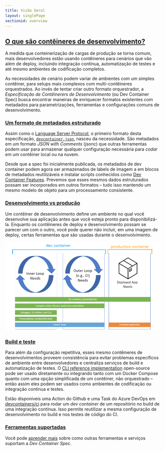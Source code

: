 ```yaml
---
title: Visão Geral
layout: singlePage
sectionid: overview
---
```


## <a href="#overview" name="overview" class="anchor"> O que são contêineres de desenvolvimento? </a>
A medida que conteinerização de cargas de produção se torna comum, mais desenvolvedores estão usando contêineres para cenários que vão além de deploy, incluindo integração contínua, automatização de testes e até mesmo ambientes de codificação completos.

As necessidades de cenário podem variar de ambientes com um simples contêiner, para setups mais complexos com multi-contêineres orquestrados. Ao invés de tentar criar outro formato orquestrador, a *Especificação de Contêinerers de Desenvolvimento* (ou Dev Container Spec) busca encontrar maneiras de enriquecer formatos existentes com metadados para parametrizações, ferramentas e configurações comuns de desenvolvimento.

### <a href="#metadata-format" name="metadata-format" class="anchor"> Um formato de metadados estruturado </a>

Assim como o [Language Server Protocol](https://microsoft.github.io/language-server-protocol/), o primeiro formato desta especificação, [`devcontainer.json`](implementors/json_reference), nasceu da necessidade. São metadados em um formato *JSON with Comments* (jsonc) que outras ferramentas podem usar para armazenar qualquer configuração necessária para *codar* em um contêiner local ou na nuvem. 

Desde que a spec foi inicialmente publicada, os metadados de dev container podem agora ser armazenados de labels de imagem a em blocos de metadados reutilizáveis e instalar scripts conhecidos como [Dev Container Features](../features). Prevemos que esses mesmos dados estruturados possam ser incorporados em outros formatos – tudo isso mantendo um mesmo modelo de objeto para um processamento consistente.

### <a href="#Development-vs-production" name="Development-vs-production" class="anchor"> Desenvolvimento vs produção </a>

Um contêiner de desenvolvimento define um ambiente no qual você desenvolve sua aplicação antes que você esteja pronto para disponibilizá-la. Enquanto os contêineres de deploy e desenvolvimento possam se parecer um com o outro, você pode querer não incluir, em uma imagem de deploy, certas ferramentas que são usadas durante o desenvolvimento.   

<img alt="Diagram of inner and outer loop of container-based development" src="/assets/img/dev-container-stages.png"/>

### <a href="#build-and-test" name="build-and-test" class="anchor"> Build e teste </a>

Para além da configuração repetitiva, esses mesmo contêineres de desenvolvimentos proveem consistência para evitar problemas específicos de ambiente entre desenvolvedores e centraliza serviços de build e automatização de testes. O [CLI reference implementation](https://github.com/devcontainers/cli) open-source pode ser usado diretamente ou integrando tanto com um Docker Compose quanto com uma opção simplificada de um contêiner, não orquestrado – então assim eles podem ser usados como ambientes de codificação ou integração contínua e testes. 

Estão disponíveis uma Action do Github e uma Task do Azure DevOps em [devcontainers/ci](https://github.com/devcontainers/ci) para rodar um *dev container* de um repositório no build de uma integração contínua. Isso permite reutilizar a mesma configuração de desenvolvimento no build e nos testes de código do CI. 

### <a href="#supporting" name="supporting" class="anchor"> Ferramentas suportadas </a>

Você pode [aprender mais](/supporting.md) sobre como outras ferramentas e serviços suportam a *Dev Container Spec*. 
